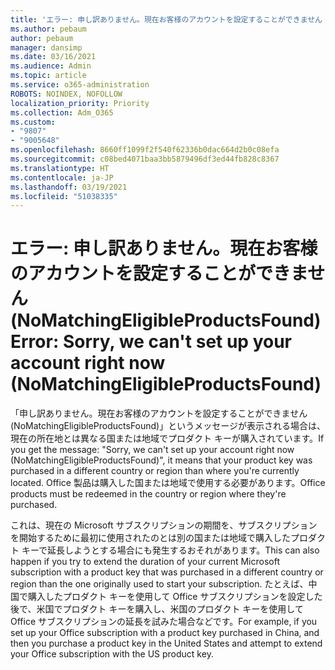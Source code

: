 ```yaml
---
title: 'エラー: 申し訳ありません。現在お客様のアカウントを設定することができません (NoMatchingEligibleProductsFound)'
ms.author: pebaum
author: pebaum
manager: dansimp
ms.date: 03/16/2021
ms.audience: Admin
ms.topic: article
ms.service: o365-administration
ROBOTS: NOINDEX, NOFOLLOW
localization_priority: Priority
ms.collection: Adm_O365
ms.custom:
- "9807"
- "9005648"
ms.openlocfilehash: 8660ff1099f2f540f62336b0dac664d2b0c08efa
ms.sourcegitcommit: c08bed4071baa3bb5879496df3ed44fb828c8367
ms.translationtype: HT
ms.contentlocale: ja-JP
ms.lasthandoff: 03/19/2021
ms.locfileid: "51038335"
---
```

# <a name="error-sorry-we-cant-set-up-your-account-right-now-nomatchingeligibleproductsfound"></a><span data-ttu-id="2d534-102">エラー: 申し訳ありません。現在お客様のアカウントを設定することができません (NoMatchingEligibleProductsFound)</span><span class="sxs-lookup"><span data-stu-id="2d534-102">Error: Sorry, we can't set up your account right now (NoMatchingEligibleProductsFound)</span></span>

<span data-ttu-id="2d534-103">「申し訳ありません。現在お客様のアカウントを設定することができません (NoMatchingEligibleProductsFound)」というメッセージが表示される場合は、現在の所在地とは異なる国または地域でプロダクト キーが購入されています。</span><span class="sxs-lookup"><span data-stu-id="2d534-103">If you get the message: "Sorry, we can't set up your account right now (NoMatchingEligibleProductsFound)", it means that your product key was purchased in a different country or region than where you're currently located.</span></span> <span data-ttu-id="2d534-104">Office 製品は購入した国または地域で使用する必要があります。</span><span class="sxs-lookup"><span data-stu-id="2d534-104">Office products must be redeemed in the country or region where they're purchased.</span></span>

<span data-ttu-id="2d534-105">これは、現在の Microsoft サブスクリプションの期間を、サブスクリプションを開始するために最初に使用されたのとは別の国または地域で購入したプロダクト キーで延長しようとする場合にも発生するおそれがあります。</span><span class="sxs-lookup"><span data-stu-id="2d534-105">This can also happen if you try to extend the duration of your current Microsoft subscription with a product key that was purchased in a different country or region than the one originally used to start your subscription.</span></span> <span data-ttu-id="2d534-106">たとえば、中国で購入したプロダクト キーを使用して Office サブスクリプションを設定した後で、米国でプロダクト キーを購入し、米国のプロダクト キーを使用して Office サブスクリプションの延長を試みた場合などです。</span><span class="sxs-lookup"><span data-stu-id="2d534-106">For example, if you set up your Office subscription with a product key purchased in China, and then you purchase a product key in the United States and attempt to extend your Office subscription with the US product key.</span></span>